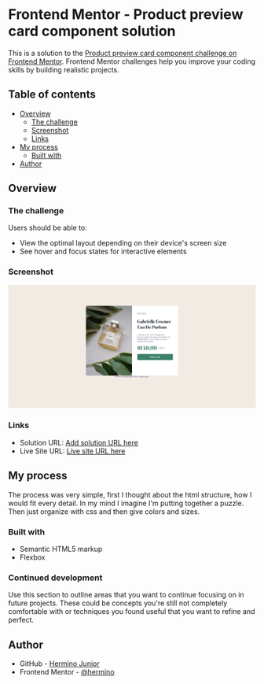 # Frontend Mentor - Product preview card component solution

This is a solution to the [Product preview card component challenge on Frontend Mentor](https://www.frontendmentor.io/challenges/product-preview-card-component-GO7UmttRfa). Frontend Mentor challenges help you improve your coding skills by building realistic projects. 

## Table of contents

- [Overview](#overview)
  - [The challenge](#the-challenge)
  - [Screenshot](#screenshot)
  - [Links](#links)
- [My process](#my-process)
  - [Built with](#built-with)
- [Author](#author)

## Overview

### The challenge

Users should be able to:

- View the optimal layout depending on their device's screen size
- See hover and focus states for interactive elements

### Screenshot

![Product preview card product](./images/screenshot.png)

### Links

- Solution URL: [Add solution URL here](https://github.com/hermino/product_preview_card_component)
- Live Site URL: [Live site URL here](https://hermino.github.io/product_preview_card_component/index.html)

## My process

The process was very simple, first I thought about the html structure, how I would fit every detail. In my mind I imagine I'm putting together a puzzle. Then just organize with css and then give colors and sizes.

### Built with

- Semantic HTML5 markup
- Flexbox

### Continued development

Use this section to outline areas that you want to continue focusing on in future projects. These could be concepts you're still not completely comfortable with or techniques you found useful that you want to refine and perfect.

## Author

- GitHub - [Hermino Junior](https://github.com/hermino)
- Frontend Mentor - [@hermino](https://www.frontendmentor.io/profile/hermino)
